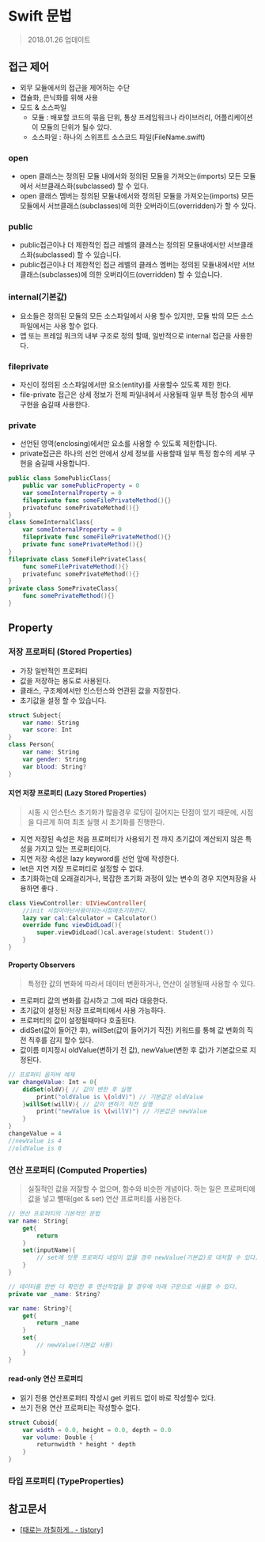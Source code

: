 # Swift 문법
> 2018.01.26 업데이트    

## 접근 제어
* 외무 모듈에서의 접근을 제어하는 수단    
* 캡슐화, 은닉화를 위해 사용      
* 모드 & 소스파일    
    * 모듈 : 배포할 코드의 묶음 단위, 통상 프레임워크나 라이브러리, 어플리케이션이 모듈의 단위가 될수 있다.   
    * 소스파일 : 하나의 스위프트 소스코드 파일(FileName.swift)   

### open
* open 클래스는 정의된 모듈 내에서와 정의된 모듈을 가져오는(imports) 모든 모듈에서 서브클래스화(subclassed) 할 수 있다.   
* open 클래스 멤버는 정의된 모듈내에서와 정의된 모듈을 가져오는(imports) 모든 모듈에서 서브클래스(subclasses)에 의한 오버라이드(overridden)가 할 수 있다.   

### public
* public접근이나 더 제한적인 접근 레벨의 클래스는 정의된 모듈내에서만 서브클래스화(subclassed) 할 수 있습니다.   
* public접근이나 더 제한적인 접근 레벨의 클래스 멤버는 정의된 모듈내에서만 서브클래스(subclasses)에 의한 오버라이드(overridden) 할 수 있습니다.   

### internal(기본값)
* 요소들은 정의된 모듈의 모든 소스파일에서 사용 할수 있지만, 모듈 밖의 모든 소스 파일에서는 사용 할수 없다. 
* 앱 또는 프레임 워크의 내부 구조로 정의 할때, 일반적으로 internal 접근을 사용한다.

### fileprivate
* 자신이 정의된 소스파일에서만 요소(entity)를 사용할수 있도록 제한 한다.
* file-private 접근은 상세 정보가 전체 파일내에서 사용될때 일부 특정 함수의 세부 구현을 숨길때 사용한다.

### private
* 선언된 영역(enclosing)에서만 요소를 사용할 수 있도록 제한합니다. 
* private접근은 하나의 선언 안에서 상세 정보를 사용할때 일부 특정 함수의 세부 구현을 숨길때 사용합니다.


```swift
public class SomePublicClass{
    public var somePublicProperty = 0
    var someInternalProperty = 0
    fileprivate func someFilePrivateMethod(){}
    privatefunc somePrivateMethod(){}
} 
class SomeInternalClass{
    var someInternalProperty = 0
    fileprivate func someFilePrivateMethod(){}
    private func somePrivateMethod(){}
}
fileprivate class SomeFilePrivateClass{
    func someFilePrivateMethod(){}
    privatefunc somePrivateMethod(){}
} 
private class SomePrivateClass{
    func somePrivateMethod(){}
}
```

## Property

### 저장 프로퍼티 (Stored Properties)
* 가장 일반적인 프로퍼티   
* 값을 저장하는 용도로 사용된다.   
* 클래스, 구조체에서만 인스턴스와 연관된 값을 저장한다.   
* 초기값을 설정 할 수 있습니다.  

```swift
struct Subject{
    var name: String
    var score: Int
}
class Person{
    var name: String
    var gender: String
    var blood: String?
}
```

#### 지연 저장 프로퍼티 (Lazy Stored Properties)
> 시동 시 인스턴스 초기화가 많을경우 로딩이 길어지는 단점이 있기 때문에, 시점을 다르게 하여 최초 실행 시 초기화를 진행한다.

* 지연 저장된 속성은 처음 프로퍼티가 사용되기 전 까지 초기값이 계산되지 않은 특성을 가지고 있는 프로퍼티이다.  
* 지연 저장 속성은 lazy keyword를 선언 앞에 작성한다.  
* let은 지연 저장 프로퍼티로 설정할 수 없다.  
* 초기화하는데 오래걸리거나, 복잡한 초기화 과정이 있는 변수의 경우 지연저장을 사용하면 좋다 .

```swift
class ViewController: UIViewController{
    //init 시점이아닌사용이되는시점에초기화한다. 
    lazy var cal:Calculator = Calculator()
    override func viewDidLoad(){
        super.viewDidLoad()cal.average(student: Student())
    }
}
```

#### Property Observers
> 특정한 값의 변화에 따라서 데이터 변환하거나, 연산이 실행될때 사용할 수 있다.   

* 프로퍼티 값의 변화를 감시하고 그에 따라 대응한다.    
* 초기값이 설정된 저장 프로퍼티에서 사용 가능하다.   
* 프로퍼티의 값이 설정될때마다 호출된다.   
* didSet(값이 들어간 후), willSet(값이 들어가기 직전) 키워드를 통해 값 변화의 직전 직후를 감지 할수 있다.   
* 값이름 미지정시 oldValue(변하기 전 값), newValue(변한 후 값)가 기본값으로 지정된다.   

```swift
// 프로퍼티 옵저버 예제
var changeValue: Int = 0{
    didSet(oldV){ // 값이 변한 후 실행
        print("oldValue is \(oldV)") // 기본값은 oldValue
    }willSet(willV){ // 값이 변하기 직전 실행
        print("newValue is \(willV)") // 기본값은 newValue
    }
}
changeValue = 4
//newValue is 4
//oldValue is 0
```

### 연산 프로퍼티 (Computed Properties)
> 실질적인 값을 저잘할 수 없으며, 함수와 비슷한 개념이다. 하는 일은 프로퍼티에 값을 넣고 뺄때(get & set) 연산 프로퍼티를 사용한다.   

```swift
// 연산 프로퍼티의 기본적인 문법
var name: String{
    get{
        return
    }
    set(inputName){
        // set에 잇풋 프로퍼티 네임이 없을 경우 newValue(기본값)로 대처할 수 있다.
    }
}
```

```swift
// 데이터를 한번 더 확인한 후 연산작업을 할 경우에 아래 구문으로 사용할 수 있다.
private var _name: String?

var name: String?{
    get{
        return _name
    }
    set{
        // newValue(기본값 사용)
    }
}
```

#### read-only 연산 프로퍼티
* 읽기 전용 연산프로퍼티 작성시 get 키워드 없이 바로 작성할수 있다.     
* 쓰기 전용 연산 프로퍼티는 작성할수 없다.   

```swift
struct Cuboid{
    var width = 0.0, height = 0.0, depth = 0.0
    var volume: Double {
        returnwidth * height * depth
    }
}
```

### 타입 프로퍼티 (TypeProperties)
> 



## 참고문서
* [[때로는 까칠하게.. - tistory]](http://kka7.tistory.com/29)